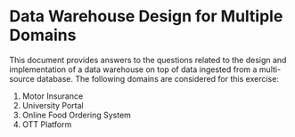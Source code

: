 # Data Warehouse Design for Multiple Domains

This document provides answers to the questions related to the design and implementation of a data warehouse on top of data ingested from a multi-source database. The following domains are considered for this exercise:

1. Motor Insurance
2. University Portal
3. Online Food Ordering System
4. OTT Platform
